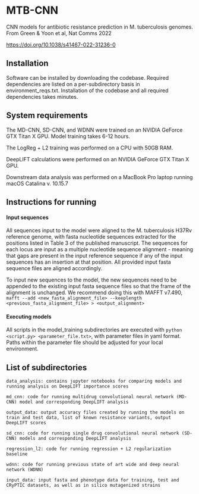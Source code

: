 # MTB-CNN
CNN models for antibiotic resistance prediction in M. tuberculosis genomes. From Green &amp; Yoon et al, Nat Comms 2022

https://doi.org/10.1038/s41467-022-31236-0

## Installation

Software can be installed by downloading the codebase. Required dependencies are listed on a per-subdirectory basis in environment_reqs.txt. Installation of the codebase and all required dependencies takes minutes.

## System requirements

The MD-CNN, SD-CNN, and WDNN were trained on an NVIDIA GeForce GTX Titan X GPU. Model training takes 6-12 hours. 

The LogReg + L2 training was performed on a CPU with 50GB RAM.

DeepLIFT calculations were performed on an NVIDIA GeForce GTX Titan X GPU.

Downstream data analysis was performed on a MacBook Pro laptop running macOS Catalina v. 10.15.7

## Instructions for running

#### Input sequences

All sequences input to the model were aligned to the M. tuberculosis H37Rv reference genome, with fasta nucleotide sequences extracted for the positions listed in Table 3 of the published manuscript. The sequences for each locus are input as a multiple nucleotide sequence alignment - meaning that gaps are present in the input reference sequence if any of the input sequences has an insertion at that position. All provided input fasta sequence files are aligned accordingly.

To input new sequences to the model, the new sequences need to be appended to the existing input fasta sequence files so that the frame of the alignment is unchanged. We recommend doing this with MAFFT v7.490, `mafft --add <new_fasta_alignment_file> --keeplength <previous_fasta_alignment_file> > <output_alignment>`

#### Executing models

All scripts in the model_training subdirectories are executed with `python <script.py> <parameter_file.txt>`, with parameter files in yaml format. Paths within the parameter file should be adjusted for your local environment. 

## List of subdirectories
```
data_analysis: contains jupyter notebooks for comparing models and running analysis on DeepLIFT importance scores

md_cnn: code for running multidrug convolutional neural network (MD-CNN) model and corresponding DeepLIFT analysis

output_data: output accuracy files created by running the models on train and test data, list of known resistance variants, output DeepLIFT scores

sd_cnn: code for running single drug convolutional neural network (SD-CNN) models and corresponding DeepLIFT analysis

regression_l2: code for running regression + L2 regularization baseline

wdnn: code for running previous state of art wide and deep neural network (WDNN)

input_data: input fasta and phenotype data for training, test and CRyPTIC datasets, as well as in silico mutagenized strains

```

